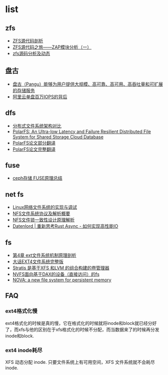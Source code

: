 # list
## zfs
- [ZFS源代码剖析](https://docs.google.com/document/d/1mEp7qxAPCpjqjXQDaYtOQNMk8d5DSbob1DxlK9SIbkY/edit?pli=1)
- [ZFS源代码之旅——ZAP模块分析（一）](https://blog.csdn.net/nofrish/article/details/7470972)
- [zfs源码分析及动态](http://www.360doc.com/content/16/0106/09/10671613_525828017.shtml)

## 盘古
- [盘古（Pangu）能够为用户提供大规模、高可靠、高可用、高吞吐量和可扩展的存储服务](https://help.aliyun.com/apsara/agile-data/v_2_5_0_20200506/apsara_stack_platform/insight-cloud-platform-o-m-guide/pangu-platform-o-m-0001.html)
- [阿里云单盘百万IOPS的背后](https://zhuanlan.zhihu.com/p/33593012)

## dfs
- [分布式文件系统架构对比](https://mp.weixin.qq.com/s/ZwfRZW42e_2dh0u6vH0psg)
- [PolarFS: An Ultra-low Latency and Failure Resilient Distributed File System for Shared Storage Cloud Database](http://www.vldb.org/pvldb/vol11/p1849-cao.pdf)
- [PolarFS论文部分翻译](https://nan01ab.github.io/2018/09/PolarFS.html)
- [PolarFS论文完整翻译](https://blog.csdn.net/qq_38289815/article/details/108944408)

## fuse
- [ceph存储 FUSE原理总结](https://blog.csdn.net/skdkjzz/article/details/42299751)

## net fs
- [Linux网络文件系统的实现与调试](https://www.cnblogs.com/wahaha02/p/9559345.html)
- [NFS文件系统协议及解析概要](https://zhuanlan.zhihu.com/p/58095846)
- [NFS文件锁一致性设计原理解析](https://developer.aliyun.com/article/771329)
- [Datenlord | 重新思考Rust Async - 如何实现高性能IO](https://juejin.cn/post/7036993784210685965)

## fs
- [第4章 ext文件系统机制原理剖析](https://www.cnblogs.com/f-ck-need-u/p/7016077.html)
- [大话EXT4文件系统完整版](http://www.ssdfans.com/?p=8136)
- [Stratis 是基于XFS 和LVM 的组合构建的卷管理器](https://stratis-storage.github.io/)
- [NVFS面向基于DAX的设备（直接访问）的fs]()
- [NOVA: a new file system for persistent memory](https://lwn.net/Articles/749009/)

## FAQ
### ext4格式化慢
ext4格式化的时候是真的慢，它在格式化的时候就将inode和block就已经分好了，而xfs与他的区别在于xfs格式化的时候不分配，而当数据来了的时候再分发inode和block.

### ext4 inode耗尽
XFS 动态分配 inode. 只要文件系统上有可用空间，XFS 文件系统就不会耗尽 inode.